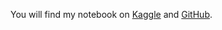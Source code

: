 You will find my notebook on [Kaggle](https://www.kaggle.com/gualtieri/titanic/titanic-survivorship-analysis) and [GitHub](https://github.com/marciogualtieri/DataScience/blob/master/kaggle/titanic/scripts/titanic.Rmd).
